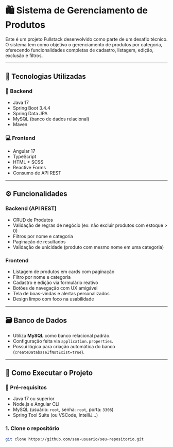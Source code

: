 # 🛍️ Sistema de Gerenciamento de Produtos 

Este é um projeto Fullstack desenvolvido como parte de um desafio técnico. O sistema tem como objetivo o gerenciamento de produtos por categoria, oferecendo funcionalidades completas de cadastro, listagem, edição, exclusão e filtros.  

---

## 📌 Tecnologias Utilizadas

### 🔧 Backend
- Java 17
- Spring Boot 3.4.4
- Spring Data JPA
- MySQL (banco de dados relacional)
- Maven

### 💻 Frontend
- Angular 17
- TypeScript
- HTML + SCSS
- Reactive Forms
- Consumo de API REST

---

## ⚙️ Funcionalidades

### Backend (API REST)
- CRUD de Produtos
- Validação de regras de negócio (ex: não excluir produtos com estoque > 0)
- Filtros por nome e categoria
- Paginação de resultados
- Validação de unicidade (produto com mesmo nome em uma categoria)

### Frontend
- Listagem de produtos em cards com paginação
- Filtro por nome e categoria
- Cadastro e edição via formulário reativo
- Botões de navegação com UX amigável
- Tela de boas-vindas e alertas personalizados
- Design limpo com foco na usabilidade

---

## 🗃️ Banco de Dados

- Utiliza **MySQL** como banco relacional padrão.
- Configuração feita via `application.properties`.
- Possui lógica para criação automática do banco (`createDatabaseIfNotExist=true`).

---

## 🚀 Como Executar o Projeto

### 🔄 Pré-requisitos

- Java 17 ou superior
- Node.js e Angular CLI
- MySQL (usuário: `root`, senha: `root`, porta: `3306`)
- Spring Tool Suite (ou VSCode, IntelliJ...)

### 1. Clone o repositório
```bash
git clone https://github.com/seu-usuario/seu-repositorio.git
